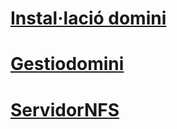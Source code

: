 # [Instal·lació domini](instalaciodomini.md)

# [Gestiodomini](gestiodomini.md)

# [ServidorNFS](ServidorNFS.md)